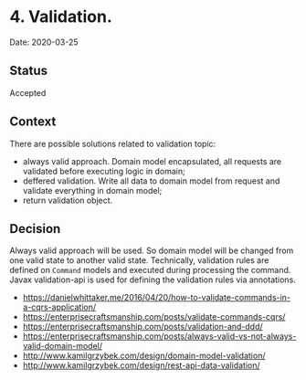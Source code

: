 # 4. Validation.
Date: 2020-03-25

## Status
Accepted

## Context
There are possible solutions related to validation topic:
- always valid approach. Domain model encapsulated, all requests are validated before executing logic in domain;
- deffered validation. Write all data to domain model from request and validate everything in domain model;
- return validation object.

## Decision
Always valid approach will be used. So domain model will be changed from one valid state to another valid state. Technically, validation rules are defined on `Command` models and executed during processing the command. Javax validation-api is used for defining the validation rules via annotations.
- https://danielwhittaker.me/2016/04/20/how-to-validate-commands-in-a-cqrs-application/
- https://enterprisecraftsmanship.com/posts/validate-commands-cqrs/
- https://enterprisecraftsmanship.com/posts/validation-and-ddd/
- https://enterprisecraftsmanship.com/posts/always-valid-vs-not-always-valid-domain-model/
- http://www.kamilgrzybek.com/design/domain-model-validation/
- http://www.kamilgrzybek.com/design/rest-api-data-validation/
